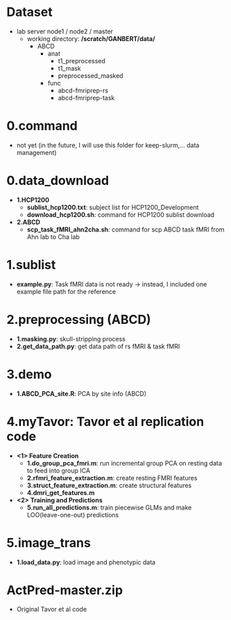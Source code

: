# Dataset
- lab server node1 / node2 / master
  -  working directory: **/scratch/GANBERT/data/**
      -  ABCD
          -  anat
              -  t1_preprocessed
              -  t1_mask
              -  preprocessed_masked
          -  func
              -  abcd-fmriprep-rs
              -  abcd-fmriprep-task

# 0.command
- not yet (in the future, I will use this folder for keep-slurm,... data management)

# 0.data_download
- **1.HCP1200**
  - **sublist_hcp1200.txt**: subject list for HCP1200_Development
  - **download_hcp1200.sh**: command for HCP1200 sublist download
- **2.ABCD**
  - **scp_task_fMRI_ahn2cha.sh**: command for scp ABCD task fMRI from Ahn lab to Cha lab

# 1.sublist
- **example.py**: Task fMRI data is not ready -> instead, I included one example file path for the reference

# 2.preprocessing (ABCD)
- **1.masking.py**: skull-stripping process
- **2.get_data_path.py**: get data path of rs fMRI & task fMRI

# 3.demo
- **1.ABCD_PCA_site.R**: PCA by site info (ABCD)

# 4.myTavor: Tavor et al replication code
- **<1> Feature Creation**
    -  **1.do_group_pca_fmri.m**: run incremental group PCA on resting data to feed into group ICA
    -  **2.rfmri_feature_extraction.m**: create resting FMRI features
    -  **3.struct_feature_extraction.m**: create structural features
    -  **4.dmri_get_features.m**
 - **<2> Training and Predictions**
    -  **5.run_all_predictions.m**: train piecewise GLMs and make LOO(leave-one-out) predictions

# 5.image_trans
- **1.load_data.py**: load image and phenotypic data

# ActPred-master.zip
- Original Tavor et al code
